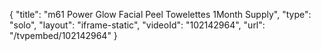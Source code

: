 {
    "title": "m61 Power Glow Facial Peel Towelettes  1Month Supply",
    "type": "solo",
    "layout": "iframe-static",
    "videoId": "102142964",
    "url": "\/tvpembed\/102142964"
}